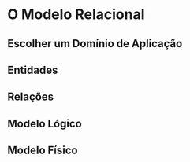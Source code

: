 # O Modelo Relacional
## Escolher um Domínio de Aplicação
## Entidades
## Relações
## Modelo Lógico
## Modelo Físico